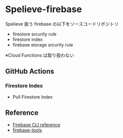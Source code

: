 # Spelieve-firebase

Spelieve 扱う firebase の以下をソースコードリポジトリ

- firestore srcurity rule
- firestore index
- firebase storage srcurity rule

※Cloud Functions は取り扱わない

## GitHub Actions 

### Firestore Index

- Pull Firestore Index


## Reference
- [Firebase CLI reference](https://firebase.google.com/docs/cli/)
- [firebase-tools](https://github.com/firebase/firebase-tools)